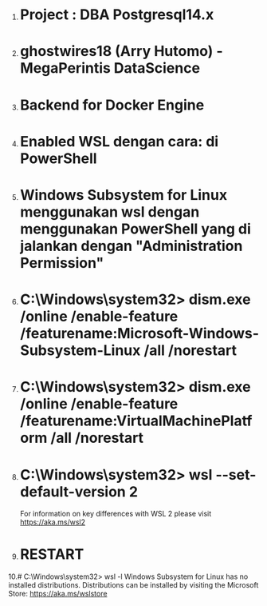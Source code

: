 1. # Project : DBA Postgresql14.x
2. # ghostwires18 (Arry Hutomo) -MegaPerintis DataScience

3. # Backend for Docker Engine
4. # Enabled WSL dengan cara: di PowerShell 
5. # Windows Subsystem for Linux menggunakan wsl dengan menggunakan PowerShell yang di jalankan dengan "Administration Permission"
6. # C:\Windows\system32> dism.exe /online /enable-feature /featurename:Microsoft-Windows-Subsystem-Linux /all /norestart
7. # C:\Windows\system32> dism.exe /online /enable-feature /featurename:VirtualMachinePlatform /all /norestart
8. # C:\Windows\system32> wsl --set-default-version 2
     For information on key differences with WSL 2 please visit https://aka.ms/wsl2
9. # RESTART
10.# C:\Windows\system32> wsl -l
     Windows Subsystem for Linux has no installed distributions.
     Distributions can be installed by visiting the Microsoft Store:
     https://aka.ms/wslstore
